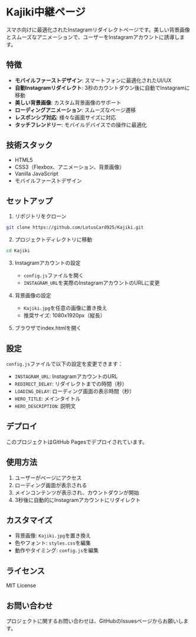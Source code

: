 # Kajiki中継ページ

スマホ向けに最適化されたInstagramリダイレクトページです。美しい背景画像とスムーズなアニメーションで、ユーザーをInstagramアカウントに誘導します。

## 特徴

- **モバイルファーストデザイン**: スマートフォンに最適化されたUI/UX
- **自動Instagramリダイレクト**: 3秒のカウントダウン後に自動でInstagramに移動
- **美しい背景画像**: カスタム背景画像のサポート
- **ローディングアニメーション**: スムーズなページ遷移
- **レスポンシブ対応**: 様々な画面サイズに対応
- **タッチフレンドリー**: モバイルデバイスでの操作に最適化

## 技術スタック

- HTML5
- CSS3（Flexbox、アニメーション、背景画像）
- Vanilla JavaScript
- モバイルファーストデザイン

## セットアップ

1. リポジトリをクローン
```bash
git clone https://github.com/LotusCard925/Kajiki.git
```

2. プロジェクトディレクトリに移動
```bash
cd Kajiki
```

3. Instagramアカウントの設定
   - `config.js`ファイルを開く
   - `INSTAGRAM_URL`を実際のInstagramアカウントのURLに変更

4. 背景画像の設定
   - `Kajiki.jpg`を任意の画像に置き換え
   - 推奨サイズ: 1080x1920px（縦長）

5. ブラウザでindex.htmlを開く

## 設定

`config.js`ファイルで以下の設定を変更できます：

- `INSTAGRAM_URL`: InstagramアカウントのURL
- `REDIRECT_DELAY`: リダイレクトまでの時間（秒）
- `LOADING_DELAY`: ローディング画面の表示時間（秒）
- `HERO_TITLE`: メインタイトル
- `HERO_DESCRIPTION`: 説明文

## デプロイ

このプロジェクトはGitHub Pagesでデプロイされています。

## 使用方法

1. ユーザーがページにアクセス
2. ローディング画面が表示される
3. メインコンテンツが表示され、カウントダウンが開始
4. 3秒後に自動的にInstagramアカウントにリダイレクト

## カスタマイズ

- 背景画像: `Kajiki.jpg`を置き換え
- 色やフォント: `styles.css`を編集
- 動作やタイミング: `config.js`を編集

## ライセンス

MIT License

## お問い合わせ

プロジェクトに関するお問い合わせは、GitHubのIssuesページからお願いします。
